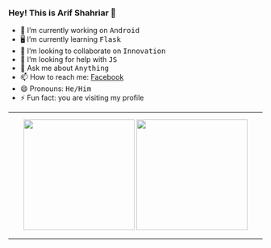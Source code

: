  
### Hey! This is Arif Shahriar 👋

<!--
**Arif-Shahriar028/Arif-Shahriar028** is a ✨ _special_ ✨ repository because its `README.md` (this file) appears on your GitHub profile.


Here are some ideas to get you started:
-->

- 📱 I’m currently working on <kbd>Android</kbd>
- 🖥 I’m currently learning <kbd>Flask</kbd>
- 👯 I’m looking to collaborate on <kbd>Innovation</kbd>
- 🤔 I’m looking for help with <kbd>JS</kbd>
- 💬 Ask me about <kbd>Anything</kbd>
- 📫 How to reach me: [Facebook](https://www.facebook.com/arifshahriar.profile)
- 😄 Pronouns: <kbd>He/Him</kbd>
- ⚡ Fun fact: you are visiting my profile

<hr>

<p align = "center">
<img height = "220" src= "https://github-readme-stats.vercel.app/api?username=arif-shahriar028&&show_icons=true&title_color=ffffff&icon_color=bb2acf&text_color=daf7dc&bg_color=151515">
<img height = "220" src = "https://github-readme-stats.vercel.app/api/top-langs/?username=arif-shahriar028&hide=html,makefile&bg_color=21223e&title_color=f6c819&text_color=fff&langs_count=5">
 </p>
 
 <hr>
<!--
 <p align="center">
  <img src = "https://gpvc.arturio.dev/arif-shahriar028">
 </p>
-->

